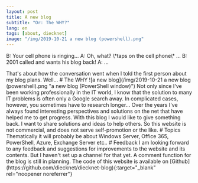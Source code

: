 ```yaml
---
layout: post
title: A new blog
subtitle: "Or: The WHY?"
lang: en
tags: [about, diecknet]
image: "/img/2019-10-21 a new blog (powershell).png"
---
```

<div class="w3-panel w3-leftbar w3-light-grey">
  <p class="w3-large w3-serif">
B: Your cell phone is ringing...  
A: Oh, what? \*taps on the cell phone\* ...  
B: 2001 called and wants his blog back!  
A: ...
  </p>
</div>
That's about how the conversation went when I told the first person about my blog plans. Well...
# The WHY
![a new blog](/img/2019-10-21 a new blog (powershell).png "a new blog (PowerShell window)")
Not only since I've been working professionally in the IT world, I know that the solution to many IT problems is often only a Google search away. In complicated cases, however, you sometimes have to research longer... Over the years I've always found interesting perspectives and solutions on the net that have helped me to get progress. With this blog I would like to give something back. I want to share solutions and ideas to help others. So this website is not commercial, and does not serve self-promotion or the like.
# Topics
Thematically it will probably be about Windows Server, Office 365, PowerShell, Azure, Exchange Server etc..
# Feedback
I am looking forward to any feedback and suggestions for improvements to the website and its contents. But I haven't set up a channel for that yet. A comment function for the blog is still in planning. The code of this website is available on [Github](https://github.com/diecknet/diecknet-blog){:target="_blank" rel="noopener noreferrer"}